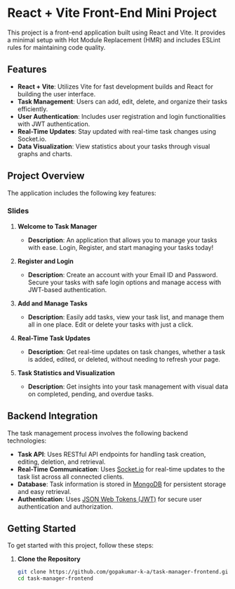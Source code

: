 # React + Vite Front-End Mini Project

This project is a front-end application built using React and Vite. It provides a minimal setup with Hot Module Replacement (HMR) and includes ESLint rules for maintaining code quality.

## Features

- **React + Vite**: Utilizes Vite for fast development builds and React for building the user interface.
- **Task Management**: Users can add, edit, delete, and organize their tasks efficiently.
- **User Authentication**: Includes user registration and login functionalities with JWT authentication.
- **Real-Time Updates**: Stay updated with real-time task changes using Socket.io.
- **Data Visualization**: View statistics about your tasks through visual graphs and charts.

## Project Overview

The application includes the following key features:

### Slides

1. **Welcome to Task Manager**
   - **Description**: An application that allows you to manage your tasks with ease. Login, Register, and start managing your tasks today!

2. **Register and Login**
   - **Description**: Create an account with your Email ID and Password. Secure your tasks with safe login options and manage access with JWT-based authentication.

3. **Add and Manage Tasks**
   - **Description**: Easily add tasks, view your task list, and manage them all in one place. Edit or delete your tasks with just a click.

4. **Real-Time Task Updates**
   - **Description**: Get real-time updates on task changes, whether a task is added, edited, or deleted, without needing to refresh your page.

5. **Task Statistics and Visualization**
   - **Description**: Get insights into your task management with visual data on completed, pending, and overdue tasks.

## Backend Integration

The task management process involves the following backend technologies:

- **Task API**: Uses RESTful API endpoints for handling task creation, editing, deletion, and retrieval.
- **Real-Time Communication**: Uses [Socket.io](https://socket.io/) for real-time updates to the task list across all connected clients.
- **Database**: Task information is stored in [MongoDB](https://www.mongodb.com/) for persistent storage and easy retrieval.
- **Authentication**: Uses [JSON Web Tokens (JWT)](https://jwt.io/) for secure user authentication and authorization.

## Getting Started

To get started with this project, follow these steps:

1. **Clone the Repository**
   ```bash
   git clone https://github.com/gopakumar-k-a/task-manager-frontend.git
   cd task-manager-frontend
